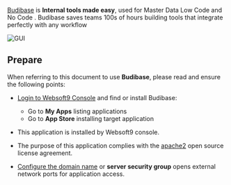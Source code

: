 [Budibase](https://budibase.com/) is **Internal tools made easy**, used for Master Data Low Code and No Code . Budibase saves teams 100s of hours building tools that integrate perfectly with any workflow


![GUI](https://libs.websoft9.com/Websoft9/DocsPicture/zh/budibase/budibase-main-websoft9.png)


## Prepare

When referring to this document to use **Budibase**, please read and ensure the following points:

- [Login to Websoft9 Console](./login-console) and find or install Budibase:
  - Go to **My Apps** listing applications 
  - Go to **App Store** installing target application

- This application is installed by Websoft9 console.


- The purpose of this application complies with the [apache2](https://opensource.org/licenses/Apache-2.0) open source license agreement.


- [Configure the domain name](./domain-set) or **server security group** opens external network ports for application access.